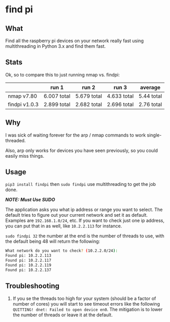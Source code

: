 # find pi

## What

Find all the raspberry pi devices on your network really fast using multithreading in Python 3.x and find them fast. 

## Stats

Ok, so to compare this to just running nmap vs. findpi:

|               | run 1       | run 2       | run 3       | average    |
|---------------|-------------|-------------|-------------|------------|
| nmap v7.80    | 6.007 total | 5.679 total | 4.633 total | 5.44 total |
| findpi v1.0.3 | 2.899 total | 2.682 total | 2.696 total | 2.76 total |

## Why

I was sick of waiting forever for the arp / nmap commands to work single-threaded. 

Also, arp only works for devices you have seen previously, so you could easily miss things.

## Usage

`pip3 install findpi` then `sudo findpi` use multithreading to get the job done.

***NOTE: Must Use SUDO***

The application asks you what ip address or range you want to select. The default tries to figure out your current network and set it as default. Examples are `192.168.1.0/24`, etc. If you want to check just one ip address, you can put that in as well, like `10.2.2.113` for instance.

`sudo findpi 32` the number at the end is the number of threads to use, with the default being 48 will return the following:

```bash
What network do you want to check? (10.2.2.0/24):
Found pi: 10.2.2.113
Found pi: 10.2.2.117
Found pi: 10.2.2.119
Found pi: 10.2.2.137
```
## Troubleshooting

1. If you se the threads too high for your system (should be a factor of number of cores) you will start to see timeout errors like the following `QUITTING! dnet: Failed to open device en0`. The mitigation is to lower the number of threads or leave it at the default.


